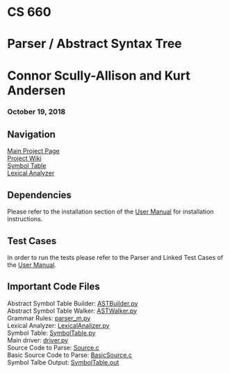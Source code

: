 # CS 660
# Parser / Abstract Syntax Tree

# Connor Scully-Allison and Kurt Andersen
### October 19, 2018

## Navigation
[Main Project Page](https://github.com/cscully-allison/C_Compilier)<br>
[Project Wiki](https://github.com/cscully-allison/C_Compilier/wiki/CS-660:-Connor-Scully-Allison-and-Kurt-Andersen)<br>
[Symbol Table](../SymbolTable)<br>
[Lexical Analyzer](../LexicalAnalizer)<br>



## Dependencies
Please refer to the installation section of the [User Manual](https://github.com/cscully-allison/C_Compilier/wiki/User-Manual#build) for installation instructions.

## Test Cases
In order to run the tests please refer to the Parser and Linked Test Cases of the [User Manual](https://github.com/cscully-allison/C_Compilier/wiki/User-Manual#parser).

## Important Code Files
Abstract Symbol Table Builder: [ASTBuilder.py](ASTBuilder.py)<br>
Abstract Symbol Table Walker: [ASTWalker.py](ASTWalker.py)<br>
Grammar Rules: [parser_m.py](Parser_M.py)<br>
Lexical Analyzer: [LexicalAnalizer.py](LexicalAnalizer.py)<br>
Symbol Table: [SymbolTable.py](SymbolTable.py)<br>
Main driver: [driver.py](driver.py)<br>
Source Code to Parse: [Source.c](Source.c)<br>
Basic Source Code to Parse: [BasicSource.c](BasicSource.c)<br>
Symbol Talbe Output: [SymbolTable.out](SymbolTable.out)<br>
